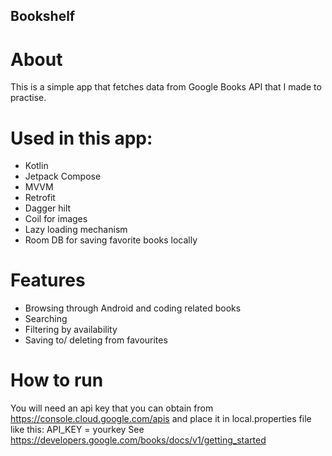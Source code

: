 ## Bookshelf 
# About
This is a simple app that fetches data from Google Books API that I made to practise.

# Used in this app:
* Kotlin
* Jetpack Compose
* MVVM
* Retrofit
* Dagger hilt
* Coil for images
* Lazy loading mechanism
* Room DB for saving favorite books locally

# Features
* Browsing through Android and coding related books
* Searching
* Filtering by availability
* Saving to/ deleting from favourites

# How to run
You will need an api key that you can obtain from https://console.cloud.google.com/apis and place it in
local.properties file like this: API_KEY = yourkey
See https://developers.google.com/books/docs/v1/getting_started